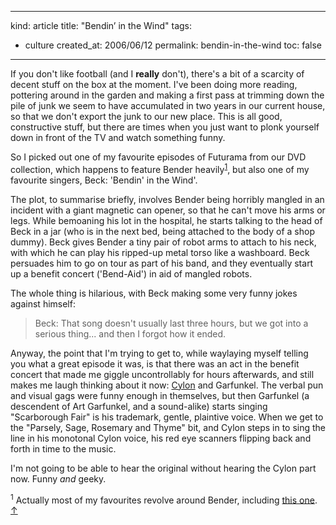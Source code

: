 -----
kind: article
title: "Bendin&#8217; in the Wind"
tags:
- culture
created_at: 2006/06/12
permalink: bendin-in-the-wind
toc: false
-----

<p>If you don't like football (and I <strong>really</strong> don't), there's a bit of a scarcity of decent stuff on the box at the moment. I've been doing more reading, pottering around in the garden and making a first pass at trimming down the pile of junk we seem to have accumulated in two years in our current house, so that we don't export the junk to our new place. This is all good, constructive stuff, but there are times when you just want to plonk yourself down in front of the TV and watch something funny.</p>

<p>So I picked out one of my favourite episodes of Futurama from our DVD collection, which happens to feature Bender heavily<sup id="r1-120606"><a href="#f1-120606">1</a></sup>, but also one of my favourite singers, Beck: 'Bendin' in the Wind'.</p>

<p>The plot, to summarise briefly, involves Bender being horribly mangled in an incident with a giant magnetic can opener, so that he can't move his arms or legs. While bemoaning his lot in the hospital, he starts talking to the head of Beck in a jar (who is in the next bed, being attached to the body of a shop dummy). Beck gives Bender a tiny pair of robot arms to attach to his neck, with which he can play his ripped-up metal torso like a washboard. Beck persuades him to go on tour as part of his band, and they eventually start up a benefit concert ('Bend-Aid') in aid of mangled robots.</p>

<p>The whole thing is hilarious, with Beck making some very funny jokes against himself:</p>

<blockquote>
<p>
Beck: That song doesn't usually last three hours, but we got into a serious thing... and then I forgot how it ended.
</p>
</blockquote>

<p>Anyway, the point that I'm trying to get to, while waylaying myself telling you what a great episode it was, is that there was an act in the benefit concert that made me giggle uncontrollably for hours afterwards, and still makes me laugh thinking about it now: <a href="http://en.wikipedia.org/wiki/Cylon_%281978_model%29">Cylon</a> and Garfunkel. The verbal pun and visual gags were funny enough in themselves, but then Garfunkel (a descendent of Art Garfunkel, and a sound-alike) starts singing "Scarborough Fair" is his trademark, gentle, plaintive voice. When we get to the "Parsely, Sage, Rosemary and Thyme" bit, and Cylon steps in to sing the line in his monotonal Cylon voice, his red eye scanners flipping back and forth in time to the music.</p>

<p>I'm not going to be able to hear the original without hearing the Cylon part now. Funny <em>and</em> geeky.</p>

<p><sup id="f1-120606">1</sup> Actually most of my favourites revolve around Bender, including <a href="http://www.rousette.org.uk/blog/archives/2005/05/21/futurama/">this one</a>. <a href="#r1-120606">&uarr;</a></p>



